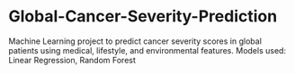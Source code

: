 # Global-Cancer-Severity-Prediction
Machine Learning project to predict cancer severity scores in global patients using medical, lifestyle, and environmental features. Models used: Linear Regression, Random Forest
